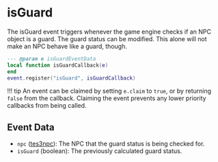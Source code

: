 # isGuard

The isGuard event triggers whenever the game engine checks if an NPC object is a guard. The guard status can be modified. This alone will not make an NPC behave like a guard, though.

```lua
--- @param e isGuardEventData
local function isGuardCallback(e)
end
event.register("isGuard", isGuardCallback)
```

!!! tip
	An event can be claimed by setting `e.claim` to `true`, or by returning `false` from the callback. Claiming the event prevents any lower priority callbacks from being called.

## Event Data

* `npc` ([tes3npc](../../types/tes3npc)): The NPC that the guard status is being checked for.
* `isGuard` (boolean): The previously calculated guard status.

